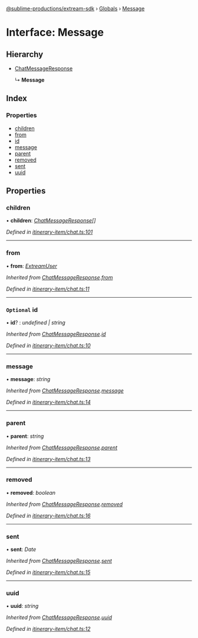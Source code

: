 [@sublime-productions/extream-sdk](../README.md) › [Globals](../globals.md) › [Message](message.md)

# Interface: Message

## Hierarchy

* [ChatMessageResponse](chatmessageresponse.md)

  ↳ **Message**

## Index

### Properties

* [children](message.md#children)
* [from](message.md#from)
* [id](message.md#optional-id)
* [message](message.md#message)
* [parent](message.md#parent)
* [removed](message.md#removed)
* [sent](message.md#sent)
* [uuid](message.md#uuid)

## Properties

###  children

• **children**: *[ChatMessageResponse](chatmessageresponse.md)[]*

*Defined in [itinerary-item/chat.ts:101](https://github.com/Extream-SaaS/ex-sdk/blob/38e00dd/src/itinerary-item/chat.ts#L101)*

___

###  from

• **from**: *[ExtreamUser](extreamuser.md)*

*Inherited from [ChatMessageResponse](chatmessageresponse.md).[from](chatmessageresponse.md#from)*

*Defined in [itinerary-item/chat.ts:11](https://github.com/Extream-SaaS/ex-sdk/blob/38e00dd/src/itinerary-item/chat.ts#L11)*

___

### `Optional` id

• **id**? : *undefined | string*

*Inherited from [ChatMessageResponse](chatmessageresponse.md).[id](chatmessageresponse.md#optional-id)*

*Defined in [itinerary-item/chat.ts:10](https://github.com/Extream-SaaS/ex-sdk/blob/38e00dd/src/itinerary-item/chat.ts#L10)*

___

###  message

• **message**: *string*

*Inherited from [ChatMessageResponse](chatmessageresponse.md).[message](chatmessageresponse.md#message)*

*Defined in [itinerary-item/chat.ts:14](https://github.com/Extream-SaaS/ex-sdk/blob/38e00dd/src/itinerary-item/chat.ts#L14)*

___

###  parent

• **parent**: *string*

*Inherited from [ChatMessageResponse](chatmessageresponse.md).[parent](chatmessageresponse.md#parent)*

*Defined in [itinerary-item/chat.ts:13](https://github.com/Extream-SaaS/ex-sdk/blob/38e00dd/src/itinerary-item/chat.ts#L13)*

___

###  removed

• **removed**: *boolean*

*Inherited from [ChatMessageResponse](chatmessageresponse.md).[removed](chatmessageresponse.md#removed)*

*Defined in [itinerary-item/chat.ts:16](https://github.com/Extream-SaaS/ex-sdk/blob/38e00dd/src/itinerary-item/chat.ts#L16)*

___

###  sent

• **sent**: *Date*

*Inherited from [ChatMessageResponse](chatmessageresponse.md).[sent](chatmessageresponse.md#sent)*

*Defined in [itinerary-item/chat.ts:15](https://github.com/Extream-SaaS/ex-sdk/blob/38e00dd/src/itinerary-item/chat.ts#L15)*

___

###  uuid

• **uuid**: *string*

*Inherited from [ChatMessageResponse](chatmessageresponse.md).[uuid](chatmessageresponse.md#uuid)*

*Defined in [itinerary-item/chat.ts:12](https://github.com/Extream-SaaS/ex-sdk/blob/38e00dd/src/itinerary-item/chat.ts#L12)*

